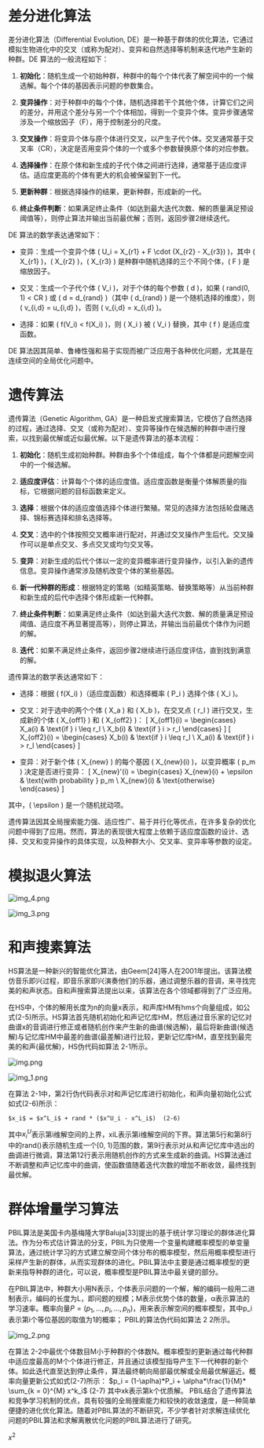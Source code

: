 # 差分进化算法
差分进化算法（Differential Evolution, DE）是一种基于群体的优化算法，它通过模拟生物进化中的交叉（或称为配对）、变异和自然选择等机制来迭代地产生新的种群。DE 算法的一般流程如下：

1. **初始化**：随机生成一个初始种群，种群中的每个个体代表了解空间中的一个候选解。每个个体的基因表示问题的参数集合。

2. **变异操作**：对于种群中的每个个体，随机选择若干个其他个体，计算它们之间的差分，并用这个差分与另一个个体相加，得到一个变异个体。变异步骤通常涉及一个缩放因子（F），用于控制差分的尺度。

3. **交叉操作**：将变异个体与原个体进行交叉，以产生子代个体。交叉通常基于交叉率（CR），决定是否用变异个体的一个或多个参数替换原个体的对应参数。

4. **选择操作**：在原个体和新生成的子代个体之间进行选择，通常基于适应度评估。适应度更高的个体有更大的机会被保留到下一代。

5. **更新种群**：根据选择操作的结果，更新种群，形成新的一代。

6. **终止条件判断**：如果满足终止条件（如达到最大迭代次数、解的质量满足预设阈值等），则停止算法并输出当前最优解；否则，返回步骤2继续迭代。

DE 算法的数学表达通常如下：

- 变异：生成一个变异个体 \( U_i = X_{r1} + F \cdot (X_{r2} - X_{r3}) \)，其中 \( X_{r1} \)，\( X_{r2} \)，\( X_{r3} \) 是种群中随机选择的三个不同个体，\( F \) 是缩放因子。

- 交叉：生成一个子代个体 \( V_i \)，对于个体的每个参数 \( d \)，如果 \( rand(0, 1) < CR \) 或 \( d = d_{rand} \)（其中 \( d_{rand} \) 是一个随机选择的维度），则 \( v_{i,d} = u_{i,d} \)，否则 \( v_{i,d} = x_{i,d} \)。

- 选择：如果 \( f(V_i) < f(X_i) \)，则 \( X_i \) 被 \( V_i \) 替换，其中 \( f \) 是适应度函数。

DE 算法因其简单、鲁棒性强和易于实现而被广泛应用于各种优化问题，尤其是在连续空间的全局优化问题中。


# 遗传算法
遗传算法（Genetic Algorithm, GA）是一种启发式搜索算法，它模仿了自然选择的过程，通过选择、交叉（或称为配对）、变异等操作在候选解的种群中进行搜索，以找到最优解或近似最优解。以下是遗传算法的基本流程：

1. **初始化**：随机生成初始种群。种群由多个个体组成，每个个体都是问题解空间中的一个候选解。

2. **适应度评估**：计算每个个体的适应度值。适应度函数是衡量个体解质量的指标，它根据问题的目标函数来定义。

3. **选择**：根据个体的适应度值选择个体进行繁殖。常见的选择方法包括轮盘赌选择、锦标赛选择和排名选择等。

4. **交叉**：选中的个体按照交叉概率进行配对，并通过交叉操作产生后代。交叉操作可以是单点交叉、多点交叉或均匀交叉等。

5. **变异**：对新生成的后代个体以一定的变异概率进行变异操作，以引入新的遗传信息。变异操作通常涉及随机改变个体的某些基因。

6. **新一代种群的形成**：根据特定的策略（如精英策略、替换策略等）从当前种群和新生成的后代中选择个体形成新一代种群。

7. **终止条件判断**：如果满足终止条件（如达到最大迭代次数、解的质量满足预设阈值、适应度不再显著提高等），则停止算法，并输出当前最优个体作为问题的解。

8. **迭代**：如果不满足终止条件，返回步骤2继续进行适应度评估，直到找到满意的解。

遗传算法的数学表达通常如下：

- 选择：根据 \( f(X_i) \)（适应度函数）和选择概率 \( P_i \) 选择个体 \( X_i \)。

- 交叉：对于选中的两个个体 \( X_a \) 和 \( X_b \)，在交叉点 \( r_l \) 进行交叉，生成新的个体 \( X_{off1} \) 和 \( X_{off2} \)：
  \[ X_{off1}(i) = \begin{cases} X_a(i) & \text{if } i \leq r_l \\ X_b(i) & \text{if } i > r_l \end{cases} \]
  \[ X_{off2}(i) = \begin{cases} X_b(i) & \text{if } i \leq r_l \\ X_a(i) & \text{if } i > r_l \end{cases} \]

- 变异：对于新个体 \( X_{new} \) 的每个基因 \( X_{new}(i) \)，以变异概率 \( p_m \) 决定是否进行变异：
  \[ X_{new}'(i) = \begin{cases} X_{new}(i) + \epsilon & \text{with probability } p_m \\ X_{new}(i) & \text{otherwise} \end{cases} \]

其中，\( \epsilon \) 是一个随机扰动项。

遗传算法因其全局搜索能力强、适应性广、易于并行化等优点，在许多复杂的优化问题中得到了应用。然而，算法的表现很大程度上依赖于适应度函数的设计、选择、交叉和变异操作的具体实现，以及种群大小、交叉率、变异率等参数的设定。


# 模拟退火算法

![img_4.png](img_4.png)

![img_3.png](img_3.png)

# 和声搜素算法
HS算法是一种新兴的智能优化算法，由Geem[24]等人在2001年提出。该算法模仿音乐即兴过程，即音乐家即兴演奏他们的乐器，通过调整乐器的音调，来寻找完美的和声状态。自和声搜索算法提出以来，该算法在各个领域都得到了广泛应用。

在HS中，个体的解用长度为n的向量x表示，和声库HM有hms个向量组成，如公式(2-5)所示。HS算法首先随机初始化和声记忆库HM，然后通过音乐家的记忆对曲谱x的音调进行修正或者随机创作来产生新的曲谱(候选解)，最后将新曲谱(候选解)与记忆库HM中最差的曲谱(最差解)进行比较，更新记忆库HM，直至找到最完美的和声(最优解)，HS伪代码如算法 2-1所示。

![img.png](img.png)

![img_1.png](img_1.png)

在算法 2-1中，第2行伪代码表示对和声记忆库进行初始化，和声向量初始化公式如式(2-6)所示：

	$x_i$ = $x^L_i$ + rand * ($x^U_i - x^L_i$) 	(2-6)

其中$x^U_i$表示第i维解空间的上界，xiL表示第i维解空间的下界。算法第5行和第8行中的rand()表示随机生成一个[0, 1)范围的数，第9行表示对从和声记忆库中选出的曲调进行微调，算法第12行表示用随机创作的方式来生成新的曲调。HS算法通过不断调整和声记忆库中的曲调，使函数值随着迭代次数的增加不断收敛，最终找到最优解。


# 群体增量学习算法
PBIL算法是美国卡内基梅隆大学Baluja[33]提出的基于统计学习理论的群体进化算法。作为分布式估计算法的分支，PBIL为只使用一个变量构建概率模型的单变量算法，通过统计学习的方式建立解空间个体分布的概率模型，然后用概率模型进行采样产生新的群体，从而实现群体的进化。PBIL算法中主要是通过概率模型的更新来指导种群的进化，可以说，概率模型是PBIL算法中最关键的部分。

在PBIL算法中，种群大小用N表示，个体表示问题的一个解，解的编码一般用二进制表示，编码的长度为L，即问题的规模；M表示优势个体的数量，α表示算法的学习速率。概率向量$P=(p_1, …, p_i, …, p_n)$，用来表示解空间的概率模型，其中p_i表示第i个等位基因的取值为1的概率； PBIL的算法伪代码如算法 2 2所示。

![img_2.png](img_2.png)

在算法 2-2中最优个体数目M小于种群的个体数N。概率模型的更新通过每代种群中适应度最高的M个个体进行修正，并且通过该模型指导产生下一代种群的新个体。如此迭代直至达到停止条件，算法最终朝向局部最优解或全局最优解逼近。概率向量更新公式如式(2-7)所示：
$p_i = (1-\aplha)*P_i + \alpha*\frac{1}{M}* \sum_{k = 0}^{M} x^k_i$	 	(2-7)
其中xk表示第k个优质解。
PBIL结合了遗传算法和竞争学习机制的优点，具有较强的全局搜索能力和较快的收敛速度，是一种简单便捷的进化优化算法。随着对PBIL算法的不断研究，不少学者针对求解连续优化问题的PBIL算法和求解离散优化问题的PBIL算法进行了研究。

$x^2$
